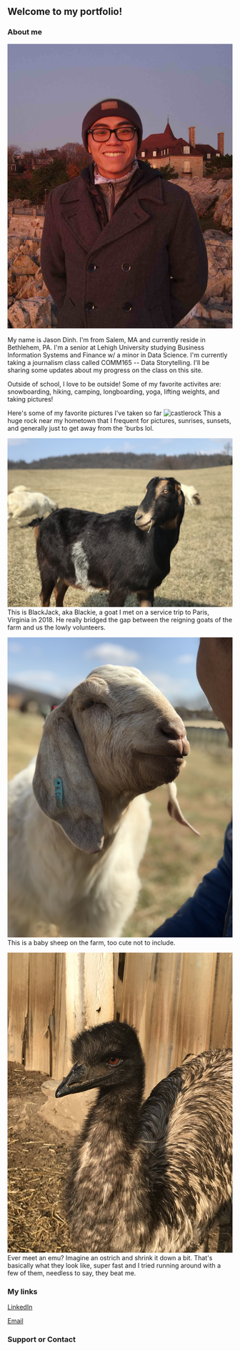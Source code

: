 ## Welcome to my portfolio!

### About me
![headshot](/assets/headshot.jpg)

My name is Jason Dinh. I'm from Salem, MA and currently reside in Bethlehem, PA. I'm a senior at Lehigh University studying Business Information Systems and Finance w/ a minor in Data Science. I'm currently taking a journalism class called COMM165 -- Data Storytelling. I'll be sharing some updates about my progress on the class on this site.

Outside of school, I love to be outside! Some of my favorite activites are: snowboarding, hiking, camping, longboarding, yoga, lifting weights, and taking pictures!

Here's some of my favorite pictures I've taken so far
![castlerock](/assets/castlerock.jpeg)
This a huge rock near my hometown that I frequent for pictures, sunrises, sunsets, and generally just to get away from the 'burbs lol.

![IMG_6319](/assets/IMG_6319.jpg)
This is BlackJack, aka Blackie, a goat I met on a service trip to Paris, Virginia in 2018. He really bridged the gap between the reigning goats of the farm and us the lowly volunteers.

![IMG_5948](/assets/IMG_5948.jpg)
This is a baby sheep on the farm, too cute not to include.

![emu](/assets/emu.jpg)
Ever meet an emu? Imagine an ostrich and shrink it down a bit. That's basically what they look like, super fast and I tried running around with a few of them, needless to say, they beat me.

### My links

[LinkedIn](https://www.linkedin.com/in/dinhjason/)

[Email](mailto:jtd221@lehigh.edu)

### Support or Contact
